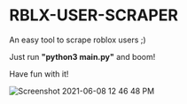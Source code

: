 # RBLX-USER-SCRAPER
An easy tool to scrape roblox users ;)

Just run **"python3 main.py"** and boom! 

Have fun with it! 

![Screenshot 2021-06-08 12 46 48 PM](https://user-images.githubusercontent.com/71937946/121225675-c2275680-c857-11eb-825f-3e14876f462e.png)
